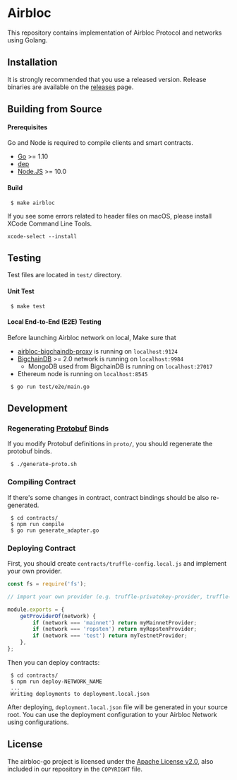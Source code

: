 Airbloc
==========

This repository contains implementation of Airbloc Protocol and networks using Golang.

## Installation

It is strongly recommended that you use a released version.
Release binaries are available on the [releases](https://github.com/airbloc/airbloc-go/releases) page.

## Building from Source

#### Prerequisites

Go and Node is required to compile clients and smart contracts.

 * [Go](http://golang.com) >= 1.10
 * [dep](https://github.com/golang/dep)
 * [Node.JS](http://nodejs.org) >= 10.0

#### Build

```
 $ make airbloc
```

If you see some errors related to header files on macOS, please install XCode Command Line Tools.

```
xcode-select --install
```

## Testing

Test files are located in `test/` directory.

#### Unit Test

```
 $ make test
```

#### Local End-to-End (E2E) Testing

Before launching Airbloc network on local, Make sure that

 * [airbloc-bigchaindb-proxy](https://github.com/airbloc/airbloc-bigchaindb-proxy) is running on `localhost:9124`
 * [BigchainDB](https://bigchaindb-server.readthedocs.io/en/latest/simple-deployment-template/index.html) >= 2.0 network is running on `localhost:9984`
    * MongoDB used from BigchainDB is running on `localhost:27017`
 * Ethereum node is running on `localhost:8545`

```
 $ go run test/e2e/main.go
```

## Development


### Regenerating [Protobuf](https://developers.google.com/protocol-buffers/) Binds

If you modify Protobuf definitions in `proto/`, you should regenerate the protobuf binds.

```
 $ ./generate-proto.sh
```

### Compiling Contract

If there's some changes in contract, contract bindings should be also re-generated.

```
 $ cd contracts/
 $ npm run compile
 $ go run generate_adapter.go
```

### Deploying Contract

First, you should create `contracts/truffle-config.local.js` and implement your own provider.

```js
const fs = require('fs');

// import your own provider (e.g. truffle-privatekey-provider, truffle-ledger-provider)

module.exports = {
    getProviderOf(network) {
        if (network === 'mainnet') return myMainnetProvider;
        if (network === 'ropsten') return myRopstenProvider;
        if (network === 'test') return myTestnetProvider;
    },
};
```

Then you can deploy contracts:

```
 $ cd contracts/
 $ npm run deploy-NETWORK_NAME
 ...
 Writing deployments to deployment.local.json
```

After deploying, `deployment.local.json` file will be generated in your source root.
You can use the deployment configuration to your Airbloc Network using configurations.

## License

The airbloc-go project is licensed under the [Apache License v2.0](https://www.apache.org/licenses/LICENSE-2.0),
also included in our repository in the `COPYRIGHT` file.
